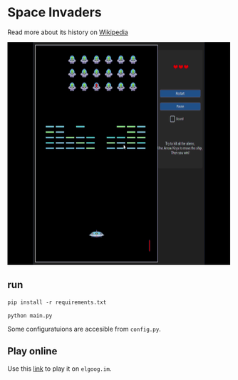 # Space Invaders

Read more about its history on [Wikipedia](https://en.wikipedia.org/wiki/Space_Invaders)


<img src="https://github.com/Id-Dark-Dragon/Python-Mini-Games/blob/main/1-Space-invaders/images-git/Python%20Space%20Invaders%201402-08-22%2010-30-05.gif" width="500" height="500">

## run

```
pip install -r requirements.txt
```

```
python main.py
```

Some configuratuions are accesible from `config.py`.

## Play online
Use this [link](https://elgoog.im/space-invaders/) to play it on `elgoog.im`.
